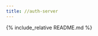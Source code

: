```yaml
---
title: //auth-server
---
```

<link rel="stylesheet" href="/adorn/adorn.css" />
<script src="/adorn/adorn.js" async></script>

{% include_relative README.md %}